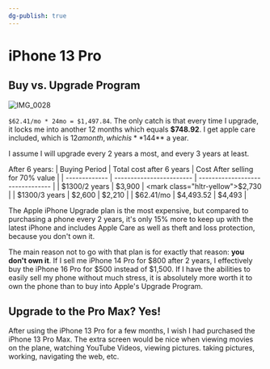 ```yaml
---
dg-publish: true
---
```


# iPhone 13 Pro

## Buy vs. Upgrade Program

 ![IMG_0028](https://i.imgur.com/5pImCeV.png)

`$62.41/mo * 24mo = $1,497.84`. The only catch is that every time I upgrade, it locks me into another 12 months which equals **$748.92**. I get apple care included, which is $12 a month, which is **$144** a year.

I assume I will upgrade every 2 years a most, and every 3 years at least.

After 6 years:
| Buying Period | Total cost after 6 years | Cost After selling for 70% value |
| ------------- | ------------------------ | -------------------------------- |
| $1300/2 years | $3,900                   | <mark class="hltr-yellow">$2,730</mark>                          |
| $1300/3 years | $2,600                   | $2,210                           |
| $62.41/mo     | $4,493.52                | $4,493                           |

The Apple iPhone Upgrade plan is the most expensive, but compared to purchasing a phone every 2 years, it's only 15% more to keep up with the latest iPhone and includes Apple Care as well as theft and loss protection, because you don't own it.

The main reason not to go with that plan is for exactly that reason: **you don't own it**. If I sell me iPhone 14 Pro for $800 after 2 years, I effectively buy the iPhone 16 Pro for $500 instead of $1,500. If I have the abilities to easily sell my phone without much stress, it is absolutely more worth it to own the phone than to buy into Apple's Upgrade Program.

## Upgrade to the Pro Max? Yes!

After using the iPhone 13 Pro for a few months, I wish I had purchased the iPhone 13 Pro Max. The extra screen would be nice when viewing movies on the plane, watching YouTube Videos, viewing pictures. taking pictures, working, navigating the web, etc.